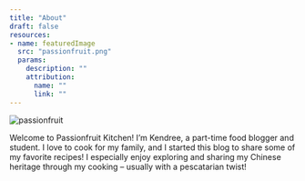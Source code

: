 ```yaml
---
title: "About"
draft: false
resources:
- name: featuredImage
  src: "passionfruit.png"
  params:
    description: ""
    attribution:
      name: ""
      link: ""
---
```


![passionfruit](../../passionfruit.png)

Welcome to Passionfruit Kitchen! I’m Kendree, a part-time food blogger and student. I love to cook for my family, and I started this blog to share some of my favorite recipes! I especially enjoy exploring and sharing my Chinese heritage through my cooking – usually with a pescatarian twist!

